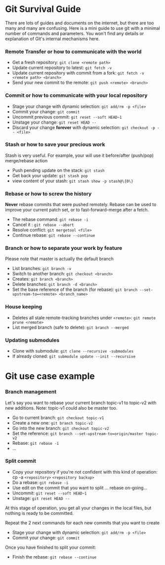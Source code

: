 # Git Survival Guide

There are lots of guides and documents on the internet, but there are too many and many are confusing. Here is a mini guide to use git with a minimal number of commands and parameters. You won't find any details or explanation of Git's internal mechanisms here.

### Remote Transfer or how to communicate with the world

* Get a fresh repository: `git clone <remote path>`
* Update current repository to latest: `git fetch -v`
* Update current repository with commit from a fork: `git fetch -v <remote path> <branch>`
* Send your new commit to the remote: `git push <remote> <branch>`

### Commit or how to communicate with your local repository

* Stage your change with dynamic selection: `git add/rm -p <file>`
* Commit your change: `git commit`
* Uncommit previous commit: `git reset --soft HEAD~1`
* Unstage your change: `git reset HEAD --`
* Discard your change **forever** with dynamic selection: `git checkout -p -- <file>`

### Stash or how to save your precious work

Stash is very useful. For example, your will use it before/after (push/pop) merge/rebase action 
* Push pending update on the stack: `git stash`
* Get back your update: `git stash pop`
* view content of your stash: `git stash show -p stash@\{0\}`

### Rebase or how to screw the history

**Never** rebase commits that were pushed remotely. Rebase can be used to improve your current patch set, or to fast-forward-merge after a fetch.
* The rebase command: `git rebase -i`
* Cancel it : `git rebase --abort`
* Resolve conflict: `git mergetool <file>`
* Continue rebase: `git rebase --continue`

### Branch or how to separate your work by feature

Please note that master is actually the default branch
* List branches: `git branch -v`
* Switch to another branch: `git checkout <branch>`
* Creates: `git branch <branch>`
* Delete branches: `git branch -d <branch>`
* Set the base reference of the branch (for rebase): `git branch --set-upstream-to=<remote> <branch_name>`

### House keeping

* Deletes all stale remote-tracking branches under `<remote>`: `git remote prune <remote>`
* List merged branch (safe to delete): `git branch --merged`

### Updating submodules

* Clone with submodule: `git clone --recursive -submodules`
* If already cloned: `git submodule update --init --recursive`

# Git use case example

### Branch management

Let's say you want to rebase your current branch topic-v1 to topic-v2 with new additions. Note: topic-v1 could also be master too.
* Go to current branch: `git checkout topic-v1`
* Create a new one: `git branch topic-v2`
* Go into the new branch: `git checkout topic-v2`
* Set the reference: `git branch --set-upstream-to=origin/master topic-v2`
* Rebase: `git rebase -i`
* ...

### Split commit

* Copy your repository if you're not confident with this kind of operation: cp -a `<repository>` `<repository backup>`
* Do a rebase: `git rebase -i`
* Use edit on the commit that you want to split
... rebase on-going...
* Uncommit: `git reset --soft HEAD~1`
* Unstage: `git reset HEAD --`

At this stage of operation, you get all your changes in the local files, but nothing is ready to be committed.

Repeat the 2 next commands for each new commits that you want to create
* Stage your change with dynamic selection: `git add/rm -p <file>`
* Commit your change: `git commit`

Once you have finished to split your commit:
* Finish the rebase: `git rebase --continue`
